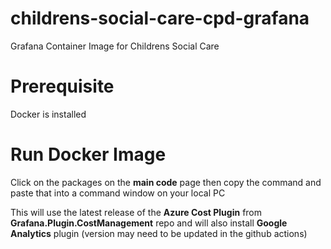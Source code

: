 # childrens-social-care-cpd-grafana
Grafana Container Image for Childrens Social Care

# Prerequisite
Docker is installed

# Run Docker Image

Click on the packages on the **main code** page then copy the command and paste that into a command window on your local PC

This will use the latest release of the **Azure Cost Plugin** from **Grafana.Plugin.CostManagement** repo and will also install **Google Analytics** plugin (version may need to be updated in the github actions)
